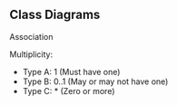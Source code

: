 ## Class Diagrams

Association 

Multiplicity:
- Type A: 1 (Must have one)
- Type B: 0..1 (May or may not have one)
- Type C: * (Zero or more)